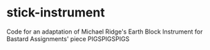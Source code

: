 # stick-instrument
Code for an adaptation of Michael Ridge's Earth Block Instrument for Bastard Assignments' piece PIGSPIGSPIGS
